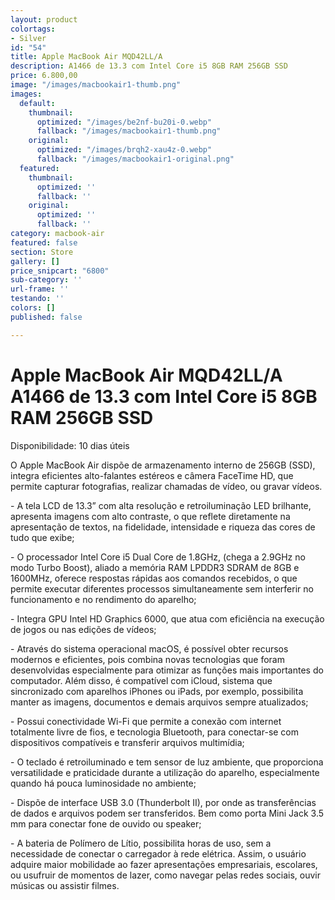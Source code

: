 ```yaml
---
layout: product
colortags:
- Silver
id: "54"
title: Apple MacBook Air MQD42LL/A
description: A1466 de 13.3 com Intel Core i5 8GB RAM 256GB SSD
price: 6.800,00
image: "/images/macbookair1-thumb.png"
images:
  default:
    thumbnail:
      optimized: "/images/be2nf-bu20i-0.webp"
      fallback: "/images/macbookair1-thumb.png"
    original:
      optimized: "/images/brqh2-xau4z-0.webp"
      fallback: "/images/macbookair1-original.png"
  featured:
    thumbnail:
      optimized: ''
      fallback: ''
    original:
      optimized: ''
      fallback: ''
category: macbook-air
featured: false
section: Store
gallery: []
price_snipcart: "6800"
sub-category: ''
url-frame: ''
testando: ''
colors: []
published: false

---
```

# Apple MacBook Air MQD42LL/A A1466 de 13.3 com Intel Core i5 8GB RAM 256GB SSD

Disponibilidade: 10 dias úteis

O Apple MacBook Air dispõe de armazenamento interno de 256GB (SSD), integra eficientes alto-falantes estéreos e câmera FaceTime HD, que permite capturar fotografias, realizar chamadas de vídeo, ou gravar vídeos.

\- A tela LCD de 13.3” com alta resolução e retroiluminação LED brilhante, apresenta imagens com alto contraste, o que reflete diretamente na apresentação de textos, na fidelidade, intensidade e riqueza das cores de tudo que exibe;

\- O processador Intel Core i5 Dual Core de 1.8GHz, (chega a 2.9GHz no modo Turbo Boost), aliado a memória RAM LPDDR3 SDRAM de 8GB e 1600MHz, oferece respostas rápidas aos comandos recebidos, o que permite executar diferentes processos simultaneamente sem interferir no funcionamento e no rendimento do aparelho;

\- Integra GPU Intel HD Graphics 6000, que atua com eficiência na execução de jogos ou nas edições de vídeos;

\- Através do sistema operacional macOS, é possível obter recursos modernos e eficientes, pois combina novas tecnologias que foram desenvolvidas especialmente para otimizar as funções mais importantes do computador. Além disso, é compatível com iCloud, sistema que sincronizado com aparelhos iPhones ou iPads, por exemplo, possibilita manter as imagens, documentos e demais arquivos sempre atualizados;

\- Possui conectividade Wi-Fi que permite a conexão com internet totalmente livre de fios, e tecnologia Bluetooth, para conectar-se com dispositivos compatíveis e transferir arquivos multimídia;

\- O teclado é retroiluminado e tem sensor de luz ambiente, que proporciona versatilidade e praticidade durante a utilização do aparelho, especialmente quando há pouca luminosidade no ambiente;

\- Dispõe de interface USB 3.0 (Thunderbolt II), por onde as transferências de dados e arquivos podem ser transferidos. Bem como porta Mini Jack 3.5 mm para conectar fone de ouvido ou speaker;

\- A bateria de Polímero de Lítio, possibilita horas de uso, sem a necessidade de conectar o carregador à rede elétrica. Assim, o usuário adquire maior mobilidade ao fazer apresentações empresariais, escolares, ou usufruir de momentos de lazer, como navegar pelas redes sociais, ouvir músicas ou assistir filmes.